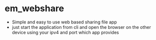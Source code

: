 # em_webshare
- Simple and easy to use web based sharing file app
- just start the application from cli and open the browser on the other device using your ipv4 and port which app provides
